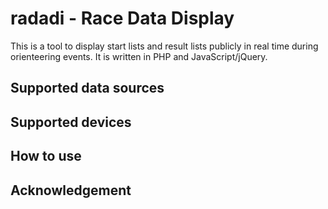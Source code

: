 # radadi - Race Data Display

This is a tool to display start lists and result lists publicly in real time during orienteering events. It is written in PHP and JavaScript/jQuery.


## Supported data sources



## Supported devices


## How to use

## Acknowledgement
